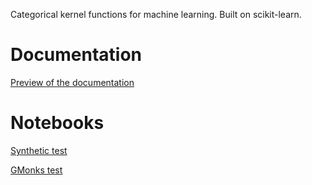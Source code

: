 Categorical kernel functions for machine learning. Built on scikit-learn.

Documentation
=============

[Preview of the documentation](https://dl.dropboxusercontent.com/u/25355454/kcat/doc/html/index.html)

Notebooks
=========

[Synthetic test](http://nbviewer.ipython.org/github/Alkxzv/categorical-kernels/blob/master/notebooks/Kernels%20-%20Performance%20on%20Synthetic.ipynb)

[GMonks test](http://nbviewer.ipython.org/github/Alkxzv/categorical-kernels/blob/master/notebooks/Kernels%20-%20Performance%20on%20GMonks.ipynb)
